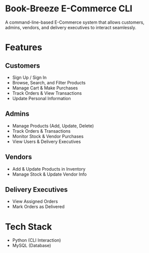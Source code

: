 # Book-Breeze E-Commerce CLI
A command-line-based E-Commerce system that allows customers, admins, vendors, and delivery executives to interact seamlessly.

# Features
## Customers
- Sign Up / Sign In
- Browse, Search, and Filter Products
- Manage Cart & Make Purchases
- Track Orders & View Transactions
- Update Personal Information
## Admins
- Manage Products (Add, Update, Delete)
- Track Orders & Transactions
- Monitor Stock & Vendor Purchases
- View Users & Delivery Executives
## Vendors
- Add & Update Products in Inventory
- Manage Stock & Update Vendor Info
## Delivery Executives
- View Assigned Orders
- Mark Orders as Delivered
# Tech Stack
- Python (CLI Interaction)
- MySQL (Database) 
